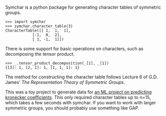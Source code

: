 Symchar is a python package for generating character tables of symmetric groups.

    >>> import symchar
    >>> symchar.character_table(3)
    CharacterTable([[ 1,  1,  1],
                [-1,  0,  2],
                [ 1, -1,  1]])

There is some support for basic operations on characters, such as decomposing the tensor product.

    >>> _.tensor_product_decomposition(_[1], _[1])
    {[3]: 1, [2, 1]: 1, [1, 1, 1]: 1}

The method for constructing the character table follows Lecture 6 of G.D. James' _The Representation Theory of Symmetric Groups_. 

This was a toy project to generate data for [an ML project on predicting kronecker coefficients](https://github.com/benenharrington/transformer-kronecker-coefficients). This only required character tables up to n=15, which takes a few seconds with symchar. If you want to work with larger symmetric groups, you should probably use something like GAP. 